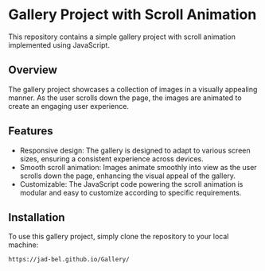 # Gallery Project with Scroll Animation

This repository contains a simple gallery project with scroll animation implemented using JavaScript.

## Overview

The gallery project showcases a collection of images in a visually appealing manner. As the user scrolls down the page, the images are animated to create an engaging user experience.

## Features

- Responsive design: The gallery is designed to adapt to various screen sizes, ensuring a consistent experience across devices.
- Smooth scroll animation: Images animate smoothly into view as the user scrolls down the page, enhancing the visual appeal of the gallery.
- Customizable: The JavaScript code powering the scroll animation is modular and easy to customize according to specific requirements.

## Installation

To use this gallery project, simply clone the repository to your local machine:

```bash
https://jad-bel.github.io/Gallery/ 
